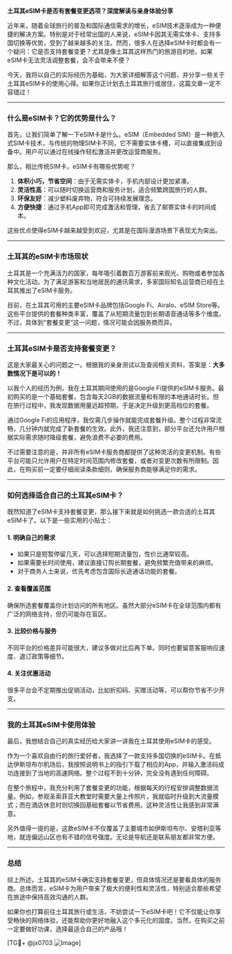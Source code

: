 **土耳其eSIM卡是否有套餐变更选项？深度解读与亲身体验分享**

近年来，随着全球旅行的普及和国际通信需求的增长，eSIM技术逐渐成为一种便捷的解决方案。特别是对于经常出国的人来说，eSIM卡因其无需实体卡、支持多国切换等优势，受到了越来越多的关注。然而，很多人在选择eSIM卡时都会有一个疑问：它是否支持套餐变更？尤其是像土耳其这样热门的旅游目的地，如果eSIM卡无法灵活调整套餐，会不会带来不便？

今天，我将以自己的实际经历为基础，为大家详细解答这个问题，并分享一些关于土耳其eSIM卡的使用心得。如果你正计划去土耳其旅行或居住，这篇文章一定不容错过！

---

### 什么是eSIM卡？它的优势是什么？

首先，让我们简单了解一下eSIM卡是什么。eSIM（Embedded SIM）是一种嵌入式SIM卡技术，与传统的物理SIM卡不同，它不需要实体卡槽，可以直接集成到设备中。用户可以通过在线操作轻松激活并更改运营商服务。

那么，相比传统SIM卡，eSIM卡有哪些优势呢？

1. **体积小巧，节省空间**：由于无需实体卡，手机内部设计更加紧凑。
2. **灵活性高**：可以随时切换运营商和服务计划，适合频繁跨国旅行的人群。
3. **环保友好**：减少塑料废弃物，符合可持续发展理念。
4. **方便快捷**：通过手机App即可完成激活和管理，省去了邮寄实体卡的时间成本。

这些优点使得eSIM卡越来越受到欢迎，尤其是在国际漫游场景下表现尤为突出。

---

### 土耳其的eSIM卡市场现状

土耳其是一个充满活力的国家，每年吸引着数百万游客前来观光、购物或者参加各种文化活动。为了满足游客和当地居民的通讯需求，多家国际知名运营商已经在土耳其推出了eSIM卡服务。

目前，在土耳其可用的主要eSIM卡品牌包括Google Fi、Airalo、eSIM Store等。这些平台提供的套餐种类丰富，覆盖了从短期流量包到长期语音通话等多个维度。不过，具体到“套餐变更”这一问题，情况可能会因服务商而异。

---

### 土耳其eSIM卡是否支持套餐变更？

这是大家最关心的问题之一。根据我的亲身测试以及查阅相关资料，答案是：**大多数情况下是可以的！**

以我个人的经历为例，我在土耳其期间使用的是Google Fi提供的eSIM卡服务。最初购买的是一个基础套餐，包含每天2GB的数据流量和有限的本地通话时长。但在旅行过程中，我发现数据用量远超预期，于是决定升级到更高档位的套餐。

通过Google Fi的应用程序，我仅需几步操作就能完成套餐升级。整个过程非常流畅，几分钟内就完成了新套餐的生效。此外，我还注意到，部分平台还允许用户根据实际需求随时降级套餐，避免浪费不必要的费用。

不过需要注意的是，并非所有eSIM卡服务商都提供了这种灵活的变更机制。有些平台可能只允许用户在特定时间范围内修改套餐，或者对变更次数有所限制。因此，在购买前一定要仔细阅读条款细则，确保服务商能够满足你的需求。

---

### 如何选择适合自己的土耳其eSIM卡？

既然知道了eSIM卡支持套餐变更，那么接下来就是如何挑选一款合适的土耳其eSIM卡了。以下是一些实用的小贴士：

#### 1. **明确自己的需求**
   - 如果只是短暂停留几天，可以选择短期流量包，性价比通常较高。
   - 如果需要长时间使用，建议直接订购长期套餐，避免频繁充值带来的麻烦。
   - 对于商务人士来说，优先考虑包含国际长途通话功能的套餐。

#### 2. **查看覆盖范围**
   确保所选套餐覆盖你计划访问的所有地区。虽然大部分eSIM卡在全球范围内都有广泛的网络支持，但仍可能存在盲区。

#### 3. **比较价格与服务**
   不同平台的价格差异可能很大，建议多做对比后再下单。同时也要留意客服响应速度、退订政策等细节。

#### 4. **关注优惠活动**
   很多平台会不定期推出促销活动，比如折扣码、买赠活动等，可以帮你节省不少开支。

---

### 我的土耳其eSIM卡使用体验

最后，我想结合自己的真实经历给大家讲一讲我在土耳其使用eSIM卡的感受。

作为一个喜欢自由行的旅行爱好者，我选择了一款支持多国切换的eSIM卡。在抵达伊斯坦布尔机场后，我按照说明书上的指引下载了相应的App，并输入激活码成功连接到了当地的高速网络。整个过程不到十分钟，完全没有遇到任何障碍。

在整个旅程中，我充分利用了套餐变更的功能，根据每天的行程安排调整数据流量。例如，参观圣索菲亚大教堂时需要大量上传照片，我就临时升级到大流量模式；而在酒店休息时则切换回基础套餐以节省费用。这种灵活性让我感到非常满意。

另外值得一提的是，这款eSIM卡不仅覆盖了主要城市如伊斯坦布尔、安塔利亚等地，就连偏远山区也有不错的信号强度。无论是导航还是联系朋友都非常方便。

---

### 总结

综上所述，土耳其的eSIM卡确实支持套餐变更，但具体情况还是要看具体的服务商。总体而言，eSIM卡为用户带来了极大的便利性和灵活性，特别适合那些希望在旅途中保持高效沟通的人群。

如果你也打算前往土耳其旅行或生活，不妨尝试一下eSIM卡吧！它不仅能让你享受畅快的网络体验，还能帮助你更好地融入这个多元化的国度。当然，在购买之前一定要做好功课，选择最适合自己的产品哦！

[TG💪+ @jx0703 ![Image](https://github.com/user-attachments/assets/dbca1d08-cadb-493c-b0ec-ad6f7a83f270)]